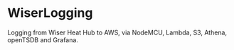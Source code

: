 # WiserLogging
Logging from Wiser Heat Hub to AWS, via NodeMCU, Lambda, S3, Athena, openTSDB and Grafana.
